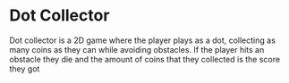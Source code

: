 # Dot Collector
 
Dot collector is a 2D game where the player plays as a dot, collecting as many coins as they can while avoiding obstacles. If the player hits an obstacle they die and the amount of coins that they collected is the score they got

